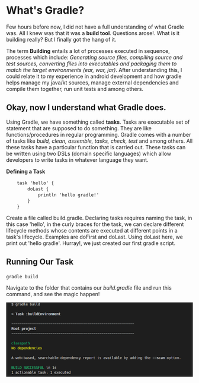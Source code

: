 # What's Gradle?

Few hours before now, I did not have a full understanding of what Gradle was. All I knew was that it was a **build tool**. Questions arose!. What is it building really? But I finally got the hang of it.

The term **Building** entails a lot of processes executed in sequence, processes which include: _Generating source files, compiling source and test sources, converting files into executables and packaging them to match the target environments (ear, war, jar)_. After understanding this, I could relate it to my experience in android development and how gradle helps manage my java/kt sources, manage external dependencies and compile them together, run unit tests and among others.

## Okay, now I understand what Gradle does.

Using Gradle, we have something called **tasks**. Tasks are executable set of statement that are supposed to do something. They are like functions/procedures in regular programming. Gradle comes with a number of tasks like _build, clean, assemble, tasks, check, test_ and among others. All these tasks have a particular function that is carried out. These tasks can be written using two DSLs (domain specific languages) which allow developers to write tasks in whatever language they want.

**Defining a Task**

```
    task 'hello' {
        doLast {
            println 'hello gradle!'
        }
    }
```

Create a file called build.gradle. Declaring tasks requires naming the task, in this case 'hello', in the curly braces for the task, we can declare different lifecycle methods whose contents are executed at different points in a task's lifecycle. Examples are doFirst and doLast. Using doLast here, we print out 'hello gradle'. Hurray!, we just created our first gradle script.

## Running Our Task

`gradle build`

Navigate to the folder that contains our _build.gradle_ file and run this command, and see the magic happen!

<img src="./image.PNG">
